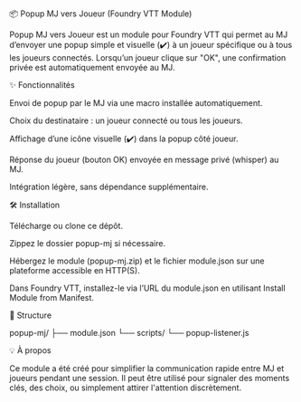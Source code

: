 📦 Popup MJ vers Joueur (Foundry VTT Module)

Popup MJ vers Joueur est un module pour Foundry VTT qui permet au MJ d’envoyer une popup simple et visuelle (✔️) à un joueur spécifique ou à tous les joueurs connectés. Lorsqu’un joueur clique sur "OK", une confirmation privée est automatiquement envoyée au MJ.


✨ Fonctionnalités

Envoi de popup par le MJ via une macro installée automatiquement.

Choix du destinataire : un joueur connecté ou tous les joueurs.

Affichage d’une icône visuelle (✔️) dans la popup côté joueur.

Réponse du joueur (bouton OK) envoyée en message privé (whisper) au MJ.

Intégration légère, sans dépendance supplémentaire.


🛠️ Installation

Télécharge ou clone ce dépôt.

Zippez le dossier popup-mj si nécessaire.

Hébergez le module (popup-mj.zip) et le fichier module.json sur une plateforme accessible en HTTP(S).

Dans Foundry VTT, installez-le via l’URL du module.json en utilisant Install Module from Manifest.


📂 Structure

popup-mj/
├── module.json
└── scripts/
    └── popup-listener.js
    
    
💡 À propos

Ce module a été créé pour simplifier la communication rapide entre MJ et joueurs pendant une session. Il peut être utilisé pour signaler des moments clés, des choix, ou simplement attirer l'attention discrètement.
